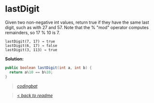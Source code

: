 # lastDigit

Given two non-negative int values, return true if they have the same last digit, such as with 27 and 57. Note that the % "mod" operator computes remainders, so 17 % 10 is 7.

```
lastDigit(7, 17) → true
lastDigit(6, 17) → false
lastDigit(3, 113) → true
```

**Solution:**

```java
public boolean lastDigit(int a, int b) {
  return a%10 == b%10;
}
```

> _[codingbat](http://codingbat.com/prob/p125339)_

> [< _back to readme_](FINDREPLACEREADME)